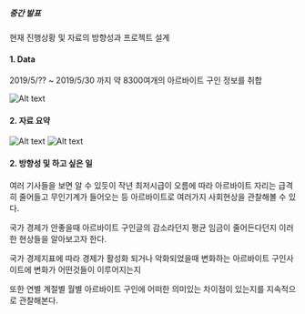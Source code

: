 ##### 중간 발표

현재 진행상황 및 자료의 방향성과 프로젝트 설계

#### 1. Data
2019/5/?? ~ 2019/5/30 까지 약 8300여개의 아르바이트 구인 정보를 취합

![Alt text](./BigData-analysis/image/image.JPG)



#### 2. 자료 요약

![Alt text](./BigData-analysis/image/image1.JPG)
![Alt text](./BigData-analysis/image/image2.JPG)

#### 2. 방향성 및 하고 싶은 일

여러 기사들을 보면 알 수 있듯이 작년 최저시급이 오름에 따라 아르바이트 자리는 급격히 줄어들고 무인기계가 들어오는 등
아르바이트로 여러가지 사회현상을 관찰해볼 수 있다.

국가 경제가 안좋을때 아르바이트 구인글의 감소라던지 평균 임금이 줄어든다던지 이러한 현상들을 알아보고자 한다.

국가 경제지표에 따라 경제가 활성화 되거나 악화되었을때 변화하는 아르바이트 구인사이트에 변화가 어떤것들이 이루어지는지

또한 연별 계절별 월별 아르바이트 구인에 어떠한 의미있는 차이점이 있는지를 지속적으로 관찰해본다.
